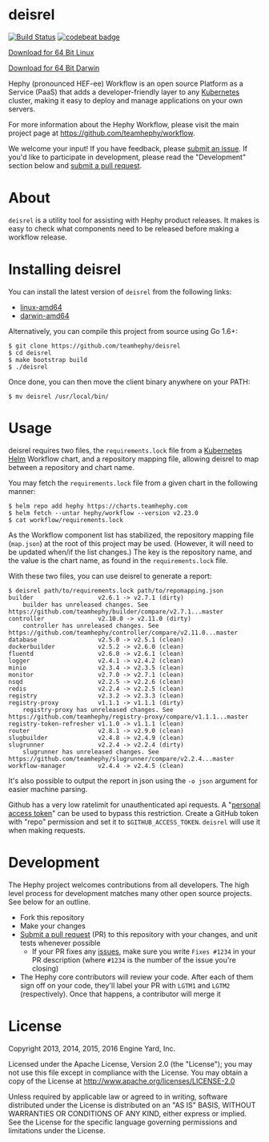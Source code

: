 # deisrel

[![Build Status](https://travis-ci.org/deis/deisrel.svg?branch=master)](https://travis-ci.org/deis/deisrel)
[![codebeat badge](https://codebeat.co/badges/46e06b60-7e4c-4daf-875b-c7c07ee56035)](https://codebeat.co/projects/github-com-deis-deisrel)

[Download for 64 Bit Linux](https://storage.googleapis.com/deisrel/deisrel-latest-linux-amd64)

[Download for 64 Bit Darwin](https://storage.googleapis.com/deisrel/deisrel-latest-darwin-amd64)

Hephy (pronounced HEF-ee) Workflow is an open source Platform as a Service (PaaS) that adds a
developer-friendly layer to any [Kubernetes](http://kubernetes.io) cluster, making it easy to
deploy and manage applications on your own servers.

For more information about the Hephy Workflow, please visit the main project page at
<https://github.com/teamhephy/workflow>.

We welcome your input! If you have feedback, please [submit an issue][issues]. If you'd like to participate in development, please read the "Development" section below and [submit a pull request][prs].

# About

`deisrel` is a utility tool for assisting with Hephy product releases. It makes is easy to check what components need to be released before making a workflow release.

# Installing deisrel

You can install the latest version of `deisrel` from the following links:

- [linux-amd64](https://storage.googleapis.com/deisrel/deisrel-latest-linux-amd64)
- [darwin-amd64](https://storage.googleapis.com/deisrel/deisrel-latest-darwin-amd64)

Alternatively, you can compile this project from source using Go 1.6+:

	$ git clone https://github.com/teamhephy/deisrel
	$ cd deisrel
	$ make bootstrap build
	$ ./deisrel

Once done, you can then move the client binary anywhere on your PATH:

	$ mv deisrel /usr/local/bin/

# Usage

deisrel requires two files, the `requirements.lock` file from a [Kubernetes Helm](https://github.com/kubernetes/helm) Workflow chart,
and a repository mapping file, allowing deisrel to map between a repository and chart name.

You may fetch the `requirements.lock` file from a given chart in the following manner:

	$ helm repo add hephy https://charts.teamhephy.com
	$ helm fetch --untar hephy/workflow --version v2.23.0
	$ cat workflow/requirements.lock


As the Workflow component list has stabilized, the repository mapping file (`map.json`) at the root of this project may be used.  (However, it will need to be updated when/if the list changes.)  The key is the repository name, and the value is the chart name, as found in the `requirements.lock` file.

With these two files, you can use deisrel to generate a report:

```console
$ deisrel path/to/requirements.lock path/to/repomapping.json
builder                  v2.6.1 -> v2.7.1 (dirty)
	builder has unreleased changes. See https://github.com/teamhephy/builder/compare/v2.7.1...master
controller               v2.10.0 -> v2.11.0 (dirty)
	controller has unreleased changes. See https://github.com/teamhephy/controller/compare/v2.11.0...master
database                 v2.5.0 -> v2.5.1 (clean)
dockerbuilder            v2.5.2 -> v2.6.0 (clean)
fluentd                  v2.6.0 -> v2.6.1 (clean)
logger                   v2.4.1 -> v2.4.2 (clean)
minio                    v2.3.4 -> v2.3.5 (clean)
monitor                  v2.7.0 -> v2.7.1 (clean)
nsqd                     v2.2.5 -> v2.2.6 (clean)
redis                    v2.2.4 -> v2.2.5 (clean)
registry                 v2.3.2 -> v2.3.3 (clean)
registry-proxy           v1.1.1 -> v1.1.1 (dirty)
	registry-proxy has unreleased changes. See https://github.com/teamhephy/registry-proxy/compare/v1.1.1...master
registry-token-refresher v1.1.0 -> v1.1.1 (clean)
router                   v2.8.1 -> v2.9.0 (clean)
slugbuilder              v2.4.8 -> v2.4.9 (clean)
slugrunner               v2.2.4 -> v2.2.4 (dirty)
	slugrunner has unreleased changes. See https://github.com/teamhephy/slugrunner/compare/v2.2.4...master
workflow-manager         v2.4.4 -> v2.4.5 (clean)
```

It's also possible to output the report in json using the `-o json` argument for easier machine parsing.

Github has a very low ratelimit for unauthenticated api requests. A "[personal access token][]" can be used to bypass this restriction. Create a GitHub token with "repo" permission and set it to `$GITHUB_ACCESS_TOKEN`. `deisrel` will
use it when making requests.

# Development

The Hephy project welcomes contributions from all developers. The high level process for development matches many other open source projects. See below for an outline.

* Fork this repository
* Make your changes
* [Submit a pull request][prs] (PR) to this repository with your changes, and unit tests whenever possible
	* If your PR fixes any [issues][issues], make sure you write `Fixes #1234` in your PR description (where `#1234` is the number of the issue you're closing)
* The Hephy core contributors will review your code. After each of them sign off on your code, they'll label your PR with `LGTM1` and `LGTM2` (respectively). Once that happens, a contributor will merge it

# License

Copyright 2013, 2014, 2015, 2016 Engine Yard, Inc.

Licensed under the Apache License, Version 2.0 (the "License"); you may not use this file except in compliance with the License. You may obtain a copy of the License at <http://www.apache.org/licenses/LICENSE-2.0>

Unless required by applicable law or agreed to in writing, software distributed under the License is distributed on an "AS IS" BASIS, WITHOUT WARRANTIES OR CONDITIONS OF ANY KIND, either express or implied. See the License for the specific language governing permissions and limitations under the License.


[issues]: https://github.com/teamhephy/deisrel/issues
[personal access token]: https://github.com/settings/tokens
[prs]: https://github.com/teamhephy/deisrel/pulls
[workflow]: https://github.com/teamhephy/workflow
